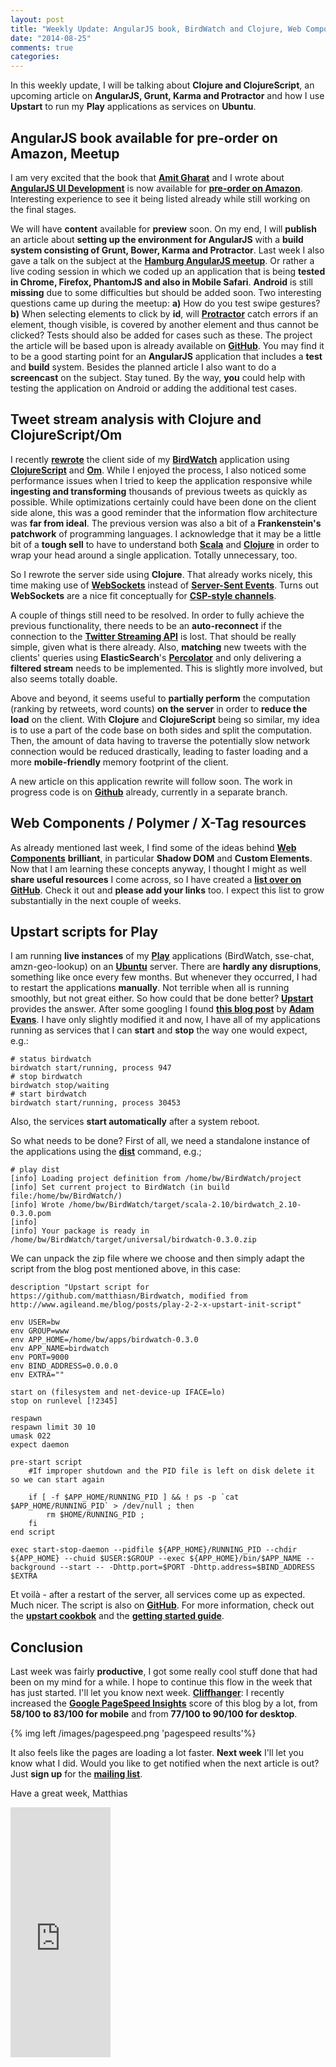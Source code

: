 ```yaml
---
layout: post
title: "Weekly Update: AngularJS book, BirdWatch and Clojure, Web Components, Upstart and Play"
date: "2014-08-25"
comments: true
categories: 
---
```

In this weekly update, I will be talking about **Clojure and ClojureScript**, an upcoming article on **AngularJS, Grunt, Karma and Protractor** and how I use **Upstart** to run my **Play** applications as services on **Ubuntu**.

<!-- more -->

## AngularJS book available for pre-order on Amazon, Meetup
I am very excited that the book that **[Amit Gharat](http://amitgharat.wordpress.com)** and I wrote about **[AngularJS UI Development](http://www.amazon.com/gp/product/1783288477/ref=as_li_tl?ie=UTF8&camp=1789&creative=390957&creativeASIN=1783288477&linkCode=as2&tag=matthiasnehls-20&linkId=7WKFJKNQICCUSFES)** is now available for **[pre-order on Amazon](http://www.amazon.com/gp/product/1783288477/ref=as_li_tl?ie=UTF8&camp=1789&creative=390957&creativeASIN=1783288477&linkCode=as2&tag=matthiasnehls-20&linkId=7WKFJKNQICCUSFES)**. Interesting experience to see it being listed already while still working on the final stages.

We will have **content** available for **preview** soon. On my end, I will **publish** an article about **setting up the environment for AngularJS** with a **build system consisting of Grunt, Bower, Karma and Protractor**. Last week I also gave a talk on the subject at the **[Hamburg AngularJS meetup](http://www.meetup.com/Hamburg-AngularJS-Meetup/events/196972082/)**. Or rather a live coding session in which we coded up an application that is being **tested in Chrome, Firefox, PhantomJS and also in Mobile Safari**. **Android** is still **missing** due to some difficulties but should be added soon. Two interesting questions came up during the meetup: **a)** How do you test swipe gestures? **b)** When selecting elements to click by **id**, will **[Protractor](https://github.com/angular/protractor)** catch errors if an element, though visible, is covered by another element and thus cannot be clicked? Tests should also be added for cases such as these. The project the article will be based upon is already available on **[GitHub](https://github.com/matthiasn/angular-grunt-protractor-starter)**. You may find it to be a good starting point for an **AngularJS** application that includes a **test** and **build** system. Besides the planned article I also want to do a **screencast** on the subject. Stay tuned. By the way, **you** could help with testing the application on Android or adding the additional test cases.

## Tweet stream analysis with Clojure and ClojureScript/Om
I recently **[rewrote](http://matthiasnehlsen.com/blog/2014/07/24/birdwatch-cljs-om/)** the client side of my **[BirdWatch](https://github.com/matthiasn/birdwatch)** application using **[ClojureScript](https://github.com/clojure/clojurescript)** and **[Om](https://github.com/swannodette/om)**. While I enjoyed the process, I also noticed some performance issues when I tried to keep the application responsive while **ingesting and transforming** thousands of previous tweets as quickly as possible. While optimizations certainly could have been done on the client side alone, this was a good reminder that the information flow architecture was **far from ideal**. The previous version was also a bit of a **Frankenstein's patchwork** of programming languages. I acknowledge that it may be a little bit of a **tough sell** to have to understand both **[Scala](http://www.scala-lang.org)** and **[Clojure](http://clojure.org)** in order to wrap your head around a single application. Totally unnecessary, too.

So I rewrote the server side using **Clojure**. That already works nicely, this time making use of **[WebSockets](http://en.wikipedia.org/wiki/WebSocket)** instead of **[Server-Sent Events](http://en.wikipedia.org/wiki/Server-sent_events)**. Turns out **WebSockets** are a nice fit conceptually for **[CSP-style channels](http://en.wikipedia.org/wiki/Communicating_sequential_processes)**.

A couple of things still need to be resolved. In order to fully achieve the previous functionality, there needs to be an **auto-reconnect** if the connection to the **[Twitter Streaming API](https://dev.twitter.com/docs/streaming-apis)** is lost. That should be really simple, given what is there already. Also, **matching** new tweets with the clients' queries using **ElasticSearch**'s **[Percolator](http://www.elasticsearch.org/guide/en/elasticsearch/reference/current/search-percolate.html)** and only delivering a **filtered stream** needs to be implemented. This is slightly more involved, but also seems totally doable.

Above and beyond, it seems useful to **partially perform** the computation (ranking by retweets, word counts) **on the server** in order to **reduce the load** on the client. With **Clojure** and **ClojureScript** being so similar, my idea is to use a part of the code base on both sides and split the computation. Then, the amount of data having to traverse the potentially slow network connection would be reduced drastically, leading to faster loading and a more **mobile-friendly** memory footprint of the client.

A new article on this application rewrite will follow soon. The work in progress code is on **[Github](https://github.com/matthiasn/BirdWatch/tree/2014-08-25-Clojure-Server)** already, currently in a separate branch.

## Web Components / Polymer / X-Tag resources
As already mentioned last week, I find some of the ideas behind **[Web Components](http://webcomponents.org)** **brilliant**, in particular **Shadow DOM** and **Custom Elements**. Now that I am learning these concepts anyway, I thought I might as well **share useful resources** I come across, so I have created a **[list over on GitHub](https://github.com/matthiasn/WebComponents-Polymer-Resources)**. Check it out and **please add your links** too. I expect this list to grow substantially in the next couple of weeks.

## Upstart scripts for Play 
I am running **live instances** of my **[Play](http://playframework)** applications (BirdWatch, sse-chat, amzn-geo-lookup) on an **[Ubuntu](http://www.ubuntu.com)** server. There are **hardly any disruptions**, something like once every few months. But whenever they occurred, I had to restart the applications **manually**. Not terrible when all is running smoothly, but not great either. So how could that be done better? **[Upstart](http://upstart.ubuntu.com)** provides the answer. After some googling I found **[this blog post](http://www.agileand.me/blog/posts/play-2-2-x-upstart-init-script)** by **[Adam Evans](https://twitter.com/ajevans85)**. I have only slightly modified it and now, I have all of my applications running as services that I can **start** and **stop** the way one would expect, e.g.:

    # status birdwatch
    birdwatch start/running, process 947
    # stop birdwatch
    birdwatch stop/waiting
    # start birdwatch
    birdwatch start/running, process 30453

Also, the services **start automatically** after a system reboot.

So what needs to be done? First of all, we need a standalone instance of the applications using the **[dist](https://www.playframework.com/documentation/2.2.x/ProductionDist)** command, e.g.;

    # play dist
    [info] Loading project definition from /home/bw/BirdWatch/project
    [info] Set current project to BirdWatch (in build file:/home/bw/BirdWatch/)
    [info] Wrote /home/bw/BirdWatch/target/scala-2.10/birdwatch_2.10-0.3.0.pom
    [info] 
    [info] Your package is ready in /home/bw/BirdWatch/target/universal/birdwatch-0.3.0.zip

We can unpack the zip file where we choose and then simply adapt the script from the blog post mentioned above, in this case:

    description "Upstart script for https://github.com/matthiasn/Birdwatch, modified from http://www.agileand.me/blog/posts/play-2-2-x-upstart-init-script"

    env USER=bw
    env GROUP=www
    env APP_HOME=/home/bw/apps/birdwatch-0.3.0
    env APP_NAME=birdwatch
    env PORT=9000
    env BIND_ADDRESS=0.0.0.0
    env EXTRA=""

    start on (filesystem and net-device-up IFACE=lo)
    stop on runlevel [!2345]

    respawn
    respawn limit 30 10
    umask 022
    expect daemon

    pre-start script
        #If improper shutdown and the PID file is left on disk delete it so we can start again

        if [ -f $APP_HOME/RUNNING_PID ] && ! ps -p `cat $APP_HOME/RUNNING_PID` > /dev/null ; then
            rm $HOME/RUNNING_PID ;
        fi
    end script

    exec start-stop-daemon --pidfile ${APP_HOME}/RUNNING_PID --chdir ${APP_HOME} --chuid $USER:$GROUP --exec ${APP_HOME}/bin/$APP_NAME --background --start -- -Dhttp.port=$PORT -Dhttp.address=$BIND_ADDRESS $EXTRA

Et voilà - after a restart of the server, all services come up as expected. Much nicer. The script is also on **[GitHub](https://github.com/matthiasn/BirdWatch/blob/797c9b27eeb018138e90f95ad3df8774b4fbd6e5/conf/upstart/birdwatch.conf)**. For more information, check out the **[upstart cookbok](http://upstart.ubuntu.com/cookbook/)** and the **[getting started guide](http://upstart.ubuntu.com/getting-started.html)**.

## Conclusion
Last week was fairly **productive**, I got some really cool stuff done that had been on my mind for a while. I hope to continue this flow in the week that has just started. I'll let you know next week. **[Cliffhanger](http://en.wikipedia.org/wiki/Cliffhanger)**: I recently increased the **[Google PageSpeed Insights](https://developers.google.com/speed/pagespeed/insights/?url=http%3A%2F%2Fmatthiasnehlsen.com&tab=desktop)** score of this blog by a lot, from **58/100 to 83/100 for mobile** and from **77/100 to 90/100 for desktop**.

{% img left /images/pagespeed.png 'pagespeed results'%}

It also feels like the pages are loading a lot faster. **Next week** I'll let you know what I did. Would you like to get notified when the next article is out? Just **sign up** for the <a href="http://eepurl.com/y0HWv" target="_blank"><strong>mailing list</strong></a>.

Have a great week,
Matthias

<iframe width="160" height="400" src="https://leanpub.com/building-a-system-in-clojure/embed" frameborder="0" allowtransparency="true"></iframe>